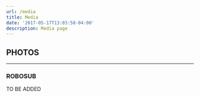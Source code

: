 ```yaml
---
url: /media
title: Media
date: '2017-05-17T13:03:58-04:00'
description: Media page
---
```


## PHOTOS

---

### ROBOSUB
TO BE ADDED





